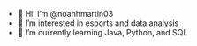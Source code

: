 - 👋 Hi, I’m @noahhmartin03
- 👀 I’m interested in esports and data analysis
- 🌱 I’m currently learning Java, Python, and SQL


<!---
noahhmartin03/noahhmartin03 is a ✨ special ✨ repository because its `README.md` (this file) appears on your GitHub profile.
You can click the Preview link to take a look at your changes.
--->
